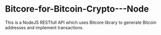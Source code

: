 # Bitcore-for-Bitcoin-Crypto---Node
This is a NodeJS RESTfull API which uses Bitcore library to generate Bitcoin addresses and implement transactions.
